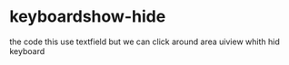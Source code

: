# keyboardshow-hide

the code this use textfield but we can click around area uiview whith hid keyboard
